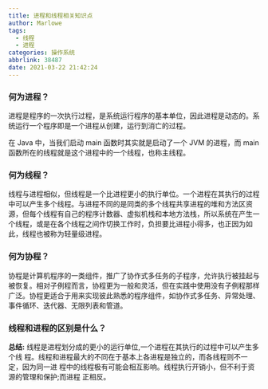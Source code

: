```yaml
---
title: 进程和线程相关知识点
author: Marlowe
tags:
  - 线程
  - 进程
categories: 操作系统
abbrlink: 38487
date: 2021-03-22 21:42:24
---
```


<!--more-->

### 何为进程？
进程是程序的一次执行过程，是系统运行程序的基本单位，因此进程是动态的。系统运行一个程序即是一个进程从创建，运行到消亡的过程。

在 Java 中，当我们启动 main 函数时其实就是启动了一个 JVM 的进程，而 main 函数所在的线程就是这个进程中的一个线程，也称主线程。

### 何为线程？

线程与进程相似，但线程是一个比进程更小的执行单位。一个进程在其执行的过程中可以产生多个线程。与进程不同的是同类的多个线程共享进程的堆和方法区资源，但每个线程有自己的程序计数器、虚拟机栈和本地方法栈，所以系统在产生一个线程，或是在各个线程之间作切换工作时，负担要比进程小得多，也正因为如此，线程也被称为轻量级进程。

### 何为协程？

协程是计算机程序的一类组件，推广了协作式多任务的子程序，允许执行被挂起与被恢复。相对子例程而言，协程更为一般和灵活，但在实践中使用没有子例程那样广泛。协程更适合于用来实现彼此熟悉的程序组件，如协作式多任务、异常处理、事件循环、迭代器、无限列表和管道。

### 线程和进程的区别是什么？

**总结:** 线程是进程划分成的更小的运行单位,一个进程在其执行的过程中可以产生多个线
程。线程和进程最大的不同在于基本上各进程是独立的，而各线程则不一定，因为同一进
程中的线程极有可能会相互影响。线程执行开销小，但不利于资源的管理和保护;而进程
正相反。